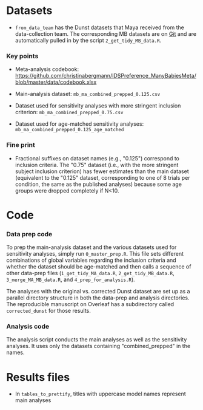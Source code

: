 
# Datasets

* `from_data_team` has the Dunst datasets that Maya received from the data-collection team. The corresponding MB datasets are on [Git]("https://raw.githubusercontent.com/manybabies/mb1-analysis-public/master/processed_data/03_data_diff_main.csv") and are automatically pulled in by the script `2_get_tidy_MB_data.R`.



### Key points
* Meta-analysis codebook: https://github.com/christinabergmann/IDSPreference_ManyBabiesMeta/blob/master/data/codebook.xlsx

* Main-analysis dataset: `mb_ma_combined_prepped_0.125.csv`

* Dataset used for sensitivity analyses with more stringent inclusion criterion: `mb_ma_combined_prepped_0.75.csv`

* Dataset used for age-matched sensitivity analyses: `mb_ma_combined_prepped_0.125_age_matched`


### Fine print
* Fractional suffixes on dataset names (e.g., "0.125") correspond to inclusion criteria. The "0.75" dataset (i.e., with the more stringent subject inclusion criterion) has fewer estimates than the main dataset (equivalent to the "0.125" dataset, corresponding to one of 8 trials per condition, the same as the published analyses) because some age groups were dropped completely if N<10. 



# Code

### Data prep code

To prep the main-analysis dataset and the various datasets used for sensitivity analyses, simply run `0_master_prep.R`. This file sets different combinations of global variables regarding the inclusion criteria and whether the dataset should be age-matched and then calls a sequence of other data-prep files (`1_get_tidy_MA_data.R`, `2_get_tidy_MB_data.R`, `3_merge_MA_MB_data.R`, and `4_prep_for_analysis.R`).  

The analyses with the original vs. corrected Dunst dataset are set up as a parallel directory structure in both the data-prep and analysis directories. The reproducible manuscript on Overleaf has a subdirectory called `corrected_dunst` for those results. 



### Analysis code

The analysis script conducts the main analyses as well as the sensitivity analyses. It uses only the datasets containing "combined_prepped" in the names. 


# Results files

* In `tables_to_prettify`, titles with uppercase model names represent main analyses
